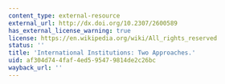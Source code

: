 ```yaml
---
content_type: external-resource
external_url: http://dx.doi.org/10.2307/2600589
has_external_license_warning: true
license: https://en.wikipedia.org/wiki/All_rights_reserved
status: ''
title: 'International Institutions: Two Approaches.'
uid: af304d74-4faf-4ed5-9547-9814de2c26bc
wayback_url: ''
---
```

